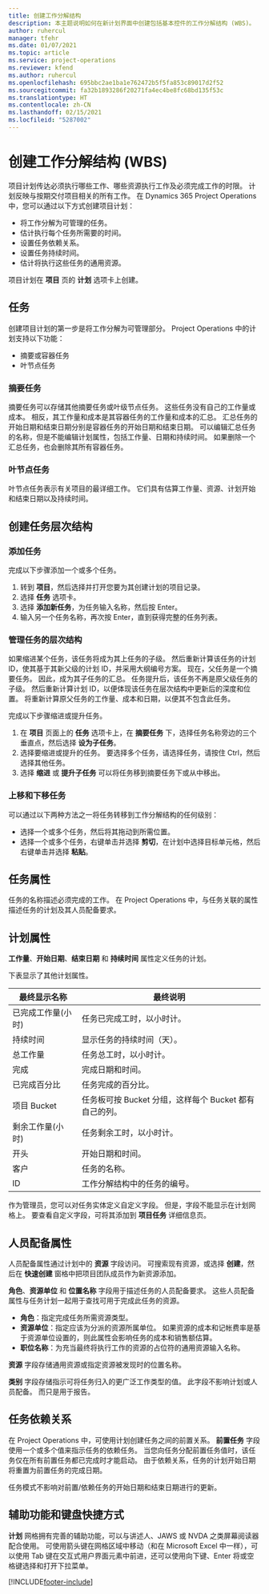 ```yaml
---
title: 创建工作分解结构
description: 本主题说明如何在新计划界面中创建包括基本控件的工作分解结构 (WBS)。
author: ruhercul
manager: tfehr
ms.date: 01/07/2021
ms.topic: article
ms.service: project-operations
ms.reviewer: kfend
ms.author: ruhercul
ms.openlocfilehash: 695bbc2ae1ba1e762472b5f5fa853c89017d2f52
ms.sourcegitcommit: fa32b1893286f20271fa4ec4be8fc68bd135f53c
ms.translationtype: HT
ms.contentlocale: zh-CN
ms.lasthandoff: 02/15/2021
ms.locfileid: "5287002"
---
```

# <a name="create-a-work-breakdown-structure-wbs"></a>创建工作分解结构 (WBS)

项目计划传达必须执行哪些工作、哪些资源执行工作及必须完成工作的时限。 计划反映与按期交付项目相关的所有工作。 在 Dynamics 365 Project Operations 中，您可以通过以下方式创建项目计划：

  - 将工作分解为可管理的任务。
  - 估计执行每个任务所需要的时间。
  - 设置任务依赖关系。
  - 设置任务持续时间。
  - 估计将执行这些任务的通用资源。 

项目计划在 **项目** 页的 **计划** 选项卡上创建。

## <a name="tasks"></a>任务

创建项目计划的第一步是将工作分解为可管理部分。 Project Operations 中的计划支持以下功能：

- 摘要或容器任务
- 叶节点任务

### <a name="summary-tasks"></a>摘要任务

摘要任务可以存储其他摘要任务或叶级节点任务。 这些任务没有自己的工作量或成本。 相反，其工作量和成本是其容器任务的工作量和成本的汇总。 汇总任务的开始日期和结束日期分别是容器任务的开始日期和结束日期。 可以编辑汇总任务的名称，但是不能编辑计划属性，包括工作量、日期和持续时间。 如果删除一个汇总任务，也会删除其所有容器任务。

### <a name="leaf-node-tasks"></a>叶节点任务

叶节点任务表示有关项目的最详细工作。 它们具有估算工作量、资源、计划开始和结束日期以及持续时间。

## <a name="create-a-task-hierarchy"></a>创建任务层次结构

### <a name="add-a-task"></a>添加任务

完成以下步骤添加一个或多个任务。

1. 转到 **项目**，然后选择并打开您要为其创建计划的项目记录。 
2. 选择 **任务** 选项卡。 
3. 选择 **添加新任务**，为任务输入名称，然后按 Enter。
2. 输入另一个任务名称，再次按 Enter，直到获得完整的任务列表。

### <a name="manage-hierarchy-of-a-task"></a>管理任务的层次结构

如果缩进某个任务，该任务将成为其上任务的子级。 然后重新计算该任务的计划 ID，使其基于其新父级的计划 ID，并采用大纲编号方案。 现在，父任务是一个摘要任务。 因此，成为其子任务的汇总。 任务提升后，该任务不再是原父级任务的子级。 然后重新计算计划 ID，以便体现该任务在层次结构中更新后的深度和位置。 将重新计算原父任务的工作量、成本和日期，以便其不包含此任务。

完成以下步骤缩进或提升任务。

1. 在 **项目** 页面上的 **任务** 选项卡上，在 **摘要任务** 下，选择任务名称旁边的三个垂直点，然后选择 **设为子任务**。 
2. 选择要缩进或提升的任务。 要选择多个任务，请选择任务，请按住 Ctrl，然后选择其他任务。
2. 选择 **缩进** 或 **提升子任务** 可以将任务移到摘要任务下或从中移出。

### <a name="move-tasks-up-and-down"></a>上移和下移任务

可以通过以下两种方法之一将任务转移到工作分解结构的任何级别：

- 选择一个或多个任务，然后将其拖动到所需位置。
- 选择一个或多个任务，右键单击并选择 **剪切**，在计划中选择目标单元格，然后右键单击并选择 **粘贴**。

## <a name="task-attributes"></a>任务属性

任务的名称描述必须完成的工作。 在 Project Operations 中，与任务关联的属性描述任务的计划及其人员配备要求。

## <a name="schedule-attributes"></a>计划属性

**工作量**、**开始日期**、**结束日期** 和 **持续时间** 属性定义任务的计划。

下表显示了其他计划属性。

| **最终显示名称** | **最终说明** |
| --- | --- |
| 已完成工作量(小时) | 任务已完成工时，以小时计。 |
| 持续时间 | 显示任务的持续时间（天）。 |
| 总工作量 | 任务总工时，以小时计。 |
| 完成 | 完成日期和时间。 |
| 已完成百分比 | 任务完成的百分比。 |
| 项目 Bucket | 任务板可按 Bucket 分组，这样每个 Bucket 都有自己的列。 |
| 剩余工作量(小时) | 任务剩余工时，以小时计。 |
| 开头 | 开始日期和时间。 |
| 客户 | 任务的名称。 |
| ID | 工作分解结构中的任务的编号。 |

作为管理员，您可以对任务实体定义自定义字段。 但是，字段不能显示在计划网格上。 要查看自定义字段，可将其添加到 **项目任务** 详细信息页。

## <a name="staffing-attributes"></a>人员配备属性

人员配备属性通过计划中的 **资源** 字段访问。 可搜索现有资源，或选择 **创建**，然后在 **快速创建** 窗格中把项目团队成员作为新资源添加。

**角色**、**资源单位** 和 **位置名称** 字段用于描述任务的人员配备要求。 这些人员配备属性与任务计划一起用于查找可用于完成此任务的资源。

   - **角色**：指定完成任务所需资源类型。
   - **资源单位**：指定应该为分派的资源所属单位。 如果资源的成本和记帐费率是基于资源单位设置的，则此属性会影响任务的成本和销售额估算。
   - **职位名称**：为充当最终将执行工作的资源的占位符的通用资源输入名称。

**资源** 字段存储通用资源或指定资源被发现时的位置名称。

**类别** 字段存储指示可将任务归入的更广泛工作类型的值。 此字段不影响计划或人员配备。 而只是用于报告。

## <a name="task-dependencies"></a>任务依赖关系

在 Project Operations 中，可使用计划创建任务之间的前置关系。 **前置任务** 字段使用一个或多个值来指示任务的依赖任务。 当您向任务分配前置任务值时，该任务仅在所有前置任务都已完成时才能启动。 由于依赖关系，任务的计划开始日期将重置为前置任务的完成日期。

任务模式不影响对前置/依赖任务的开始日期和结束日期进行的更新。

## <a name="accessibility-and-keyboard-shortcuts"></a>辅助功能和键盘快捷方式

**计划** 网格拥有完善的辅助功能，可以与讲述人、JAWS 或 NVDA 之类屏幕阅读器配合使用。 可使用箭头键在网格区域中移动（和在 Microsoft Excel 中一样），可以使用 Tab 键在交互式用户界面元素中前进，还可以使用向下键、Enter 将或空格键选择和打开下拉菜单。


[!INCLUDE[footer-include](../includes/footer-banner.md)]